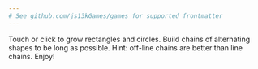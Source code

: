 ```yaml
---
# See github.com/js13kGames/games for supported frontmatter
---
```

Touch or click to grow rectangles and circles. 
Build chains of alternating shapes to be long as possible.
Hint: off-line chains are better than line chains.
Enjoy!